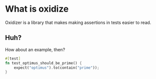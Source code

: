 # What is oxidize

Oxidizer is a library that makes making assertions in tests easier to read.

## Huh?

How about an example, then?

```rust
#[test]
fn test_optimus_should_be_prime() {
    expect("optimus").to(contain("prime"));
}
```

